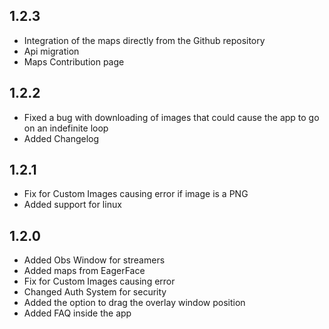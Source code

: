## 1.2.3
- Integration of the maps directly from the Github repository
- Api migration
- Maps Contribution page

## 1.2.2
- Fixed a bug with downloading of images that could cause the app to go on an indefinite loop
- Added Changelog

## 1.2.1 
- Fix for Custom Images causing error if image is a PNG
- Added support for linux

## 1.2.0
- Added Obs Window for streamers 
- Added maps from EagerFace 
- Fix for Custom Images causing error 
- Changed Auth System for security 
- Added the option to drag the overlay window position 
- Added FAQ inside the app
